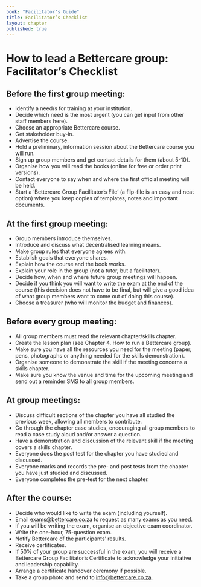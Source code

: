 ```yaml
---
book: "Facilitator's Guide"
title: Facilitator’s Checklist
layout: chapter
published: true
---
```


# How to lead a Bettercare group: Facilitator’s Checklist

## Before the first group meeting:

* Identify a need/s for training at your institution.
* Decide which need is the most urgent (you can get input from other staff members here).
* Choose an appropriate Bettercare course.
* Get stakeholder buy-in.
* Advertise the course.
* Hold a preliminary, information session about the Bettercare course you will run.
* Sign up group members and get contact details for them (about 5-10).
* Organise how you will read the books (online for free or order print versions).
* Contact everyone to say when and where the first official meeting will be held.
* Start a ‘Bettercare Group Facilitator’s File’ (a flip-file is an easy and neat option) where you keep copies of templates, notes and important documents.

## At the first group meeting:

* Group members introduce themselves.
* Introduce and discuss what decentralised learning means.
* Make group rules that everyone agrees with.
* Establish goals that everyone shares.
* Explain how the course and the book works.
* Explain your role in the group (not a tutor, but a facilitator).
* Decide how, when and where future group meetings will happen.
* Decide if you think you will want to write the exam at the end of the course (this decision does not have to be final, but will give a good idea of what group members want to come out of doing this course).
* Choose a treasurer (who will monitor the budget and finances).

## Before every group meeting:

* All group members must read the relevant chapter/skills chapter.
* Create the lesson plan (see Chapter 4. How to run a Bettercare group).
* Make sure you have all the resources you need for the meeting (paper, pens, photographs or anything needed for the skills demonstration).
* Organise someone to demonstrate the skill if the meeting concerns a skills chapter.
* Make sure you know the venue and time for the upcoming meeting and send out a reminder SMS to all group members.

## At group meetings:

* Discuss difficult sections of the chapter you have all studied the previous week, allowing all members to contribute.
* Go through the chapter case studies, encouraging all group members to read a case study aloud and/or answer a question.
* Have a demonstration and discussion of the relevant skill if the meeting covers a skills  chapter.
* Everyone does the post test for the chapter you have studied and discussed.
* Everyone marks and records the pre- and post tests from the chapter you have just studied and discussed.
* Everyone completes the pre-test for the next chapter.


## After the course:

* Decide who would like to write the exam (including yourself).
* Email exams@bettercare.co.za to request as many exams as you need.
* If you will be writing the exam, organise an objective exam coordinator.
* Write the one-hour, 75-question exam.
* Notify Bettercare of the participants’ results.
* Receive certificates.
* If 50% of your group are successful in the exam, you will receive a Bettercare Group Facilitator’s Certificate to acknowledge your initiative and leadership capability.
* Arrange a certificate handover ceremony if possible.
* Take a group photo and send to info@bettercare.co.za.